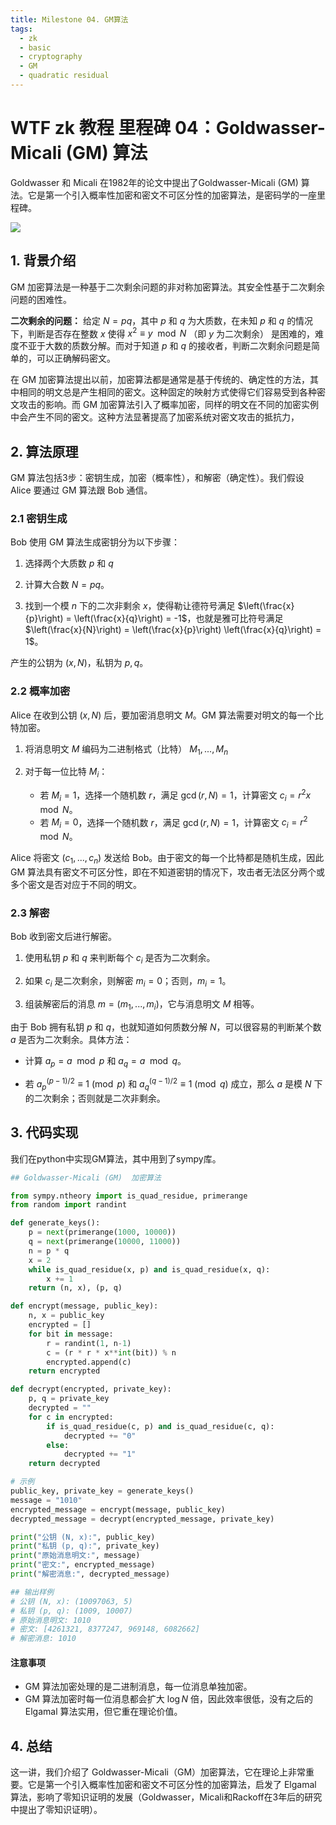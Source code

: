 ```yaml
---
title: Milestone 04. GM算法
tags:
  - zk
  - basic
  - cryptography
  - GM
  - quadratic residual
---
```


# WTF zk 教程 里程碑 04：Goldwasser-Micali (GM) 算法

Goldwasser 和 Micali 在1982年的论文中提出了Goldwasser-Micali (GM) 算法。它是第一个引入概率性加密和密文不可区分性的加密算法，是密码学的一座里程碑。

![](./img/MS04-1.png)

## 1. 背景介绍

GM 加密算法是一种基于二次剩余问题的非对称加密算法。其安全性基于二次剩余问题的困难性。

**二次剩余的问题：** 给定 $N  =pq$，其中 $p$ 和 $q$ 为大质数，在未知 $p$ 和 $q$ 的情况下，判断是否存在整数 $x$ 使得 $x^2 \equiv y \mod N$ （即 $y$ 为二次剩余） 是困难的，难度不亚于大数的质数分解。而对于知道 $p$ 和 $q$ 的接收者，判断二次剩余问题是简单的，可以正确解码密文。

在 GM 加密算法提出以前，加密算法都是通常是基于传统的、确定性的方法，其中相同的明文总是产生相同的密文。这种固定的映射方式使得它们容易受到各种密文攻击的影响。而 GM 加密算法引入了概率加密，同样的明文在不同的加密实例中会产生不同的密文。这种方法显著提高了加密系统对密文攻击的抵抗力，

## 2. 算法原理

GM 算法包括3步：密钥生成，加密（概率性），和解密（确定性）。我们假设 Alice 要通过 GM 算法跟 Bob 通信。

### 2.1 密钥生成

Bob 使用 GM 算法生成密钥分为以下步骤：

1. 选择两个大质数 $p$ 和 $q$

2. 计算大合数 $N = pq$。

3. 找到一个模 $n$ 下的二次非剩余 $x$，使得勒让德符号满足 $\left(\frac{x}{p}\right) = \left(\frac{x}{q}\right) = -1$，也就是雅可比符号满足 $\left(\frac{x}{N}\right) = \left(\frac{x}{p}\right) \left(\frac{x}{q}\right) = 1$。

产生的公钥为 $(x, N)$，私钥为 $p, q$。

### 2.2 概率加密

Alice 在收到公钥 $(x, N)$ 后，要加密消息明文 $M$。GM 算法需要对明文的每一个比特加密。

1. 将消息明文 $M$ 编码为二进制格式（比特） $M_1, ..., M_n$

2. 对于每一位比特 $M_i$：
     - 若 $M_i = 1$，选择一个随机数 $r$，满足 $\gcd(r, N) = 1$，计算密文 $c_i = r^2x \mod N$。
     - 若 $M_i = 0$，选择一个随机数 $r$，满足 $\gcd(r, N) = 1$，计算密文 $c_i = r^2 \mod N$。

Alice 将密文 $(c_1, ..., c_n)$ 发送给 Bob。由于密文的每一个比特都是随机生成，因此 GM 算法具有密文不可区分性，即在不知道密钥的情况下，攻击者无法区分两个或多个密文是否对应于不同的明文。

### 2.3 解密

Bob 收到密文后进行解密。

1. 使用私钥 $p$ 和 $q$ 来判断每个 $c_i$ 是否为二次剩余。

2. 如果 $c_i$ 是二次剩余，则解密 $m_i = 0$；否则，$m_i = 1$。

3. 组装解密后的消息 $m = (m_1, ..., m_i)$，它与消息明文 $M$ 相等。

由于 Bob 拥有私钥 $p$ 和 $q$，也就知道如何质数分解 $N$，可以很容易的判断某个数 $a$ 是否为二次剩余。具体方法：

- 计算 $a_p = a \mod{p}$ 和 $a_q = a \mod{q}$。

- 若 $a_p^{(p-1)/2} \equiv 1 \pmod{p}$ 和 $a_q^{(q-1)/2} \equiv 1 \pmod{q}$ 成立，那么 $a$ 是模 $N$ 下的二次剩余；否则就是二次非剩余。


## 3. 代码实现

我们在python中实现GM算法，其中用到了sympy库。

```python
## Goldwasser-Micali (GM)  加密算法

from sympy.ntheory import is_quad_residue, primerange
from random import randint

def generate_keys():
    p = next(primerange(1000, 10000))
    q = next(primerange(10000, 11000))
    n = p * q
    x = 2
    while is_quad_residue(x, p) and is_quad_residue(x, q):
        x += 1
    return (n, x), (p, q)

def encrypt(message, public_key):
    n, x = public_key
    encrypted = []
    for bit in message:
        r = randint(1, n-1)
        c = (r * r * x**int(bit)) % n
        encrypted.append(c)
    return encrypted

def decrypt(encrypted, private_key):
    p, q = private_key
    decrypted = ""
    for c in encrypted:
        if is_quad_residue(c, p) and is_quad_residue(c, q):
            decrypted += "0"
        else:
            decrypted += "1"
    return decrypted

# 示例
public_key, private_key = generate_keys()
message = "1010"
encrypted_message = encrypt(message, public_key)
decrypted_message = decrypt(encrypted_message, private_key)

print("公钥 (N, x):", public_key)
print("私钥 (p, q):", private_key)
print("原始消息明文:", message)
print("密文:", encrypted_message)
print("解密消息:", decrypted_message)

## 输出样例
# 公钥 (N, x): (10097063, 5)
# 私钥 (p, q): (1009, 10007)
# 原始消息明文: 1010
# 密文: [4261321, 8377247, 969148, 6082662]
# 解密消息: 1010
```

#### 注意事项
- GM 算法加密处理的是二进制消息，每一位消息单独加密。
- GM 算法加密时每一位消息都会扩大 $\log{N}$ 倍，因此效率很低，没有之后的 Elgamal 算法实用，但它重在理论价值。

## 4. 总结

这一讲，我们介绍了 Goldwasser-Micali（GM）加密算法，它在理论上非常重要。它是第一个引入概率性加密和密文不可区分性的加密算法，启发了 Elgamal 算法，影响了零知识证明的发展（Goldwasser，Micali和Rackoff在3年后的研究中提出了零知识证明）。